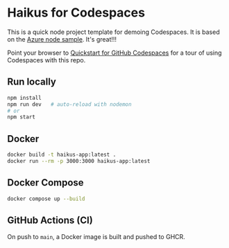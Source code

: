 # Haikus for Codespaces

This is a quick node project template for demoing Codespaces. It is based on the [Azure node sample](https://github.com/Azure-Samples/nodejs-docs-hello-world). It's great!!!

Point your browser to [Quickstart for GitHub Codespaces](https://docs.github.com/en/codespaces/getting-started/quickstart) for a tour of using Codespaces with this repo.

## Run locally

```bash
npm install
npm run dev   # auto-reload with nodemon
# or
npm start
```

## Docker

```bash
docker build -t haikus-app:latest .
docker run --rm -p 3000:3000 haikus-app:latest
```

## Docker Compose

```bash
docker compose up --build
```

## GitHub Actions (CI)

On push to `main`, a Docker image is built and pushed to GHCR.
